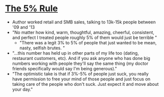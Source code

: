 # [The 5% Rule](https://jonpauluritis.com/articles/5-percent-rule/)

* Author worked retail and SMB sales, talking to 13k-15k people between '09 and '13
* "No matter how kind, warm, thoughtful, amazing, cheerful, consistent, and perfect I treated people roughly 5% of them would just be terrible "
  * "There was a legit 3% to 5% of people that just wanted to be mean, nasty, selfish brutes. "
* "...this number has held up in other parts of my life too (dating, restaurant customers, etc). And if you ask anyone who has done big numbers working with people they'll say the same thing (my doctor friends specifically would say I'm being generous)."
* "The optimistic take is that if 3%-5% of people just suck, you really have permission to free your mind of those people and just focus on taking care of the people who don't suck. Just expect it and move about your day."
